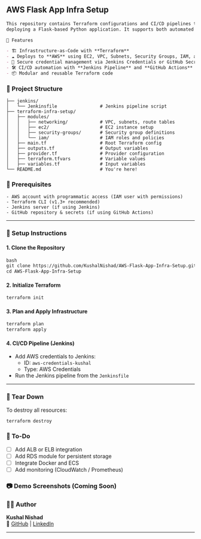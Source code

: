 ## AWS Flask App Infra Setup

```markdown
This repository contains Terraform configurations and CI/CD pipelines to provision and manage AWS infrastructure for
deploying a Flask-based Python application. It supports both automated provisioning and deployment using Jenkins.

🚀 Features

- 🏗️ Infrastructure-as-Code with **Terraform**
- ☁️ Deploys to **AWS** using EC2, VPC, Subnets, Security Groups, IAM, and more
- 🔐 Secure credential management via Jenkins Credentials or GitHub Secrets
- 🛠️ CI/CD automation with **Jenkins Pipeline** and **GitHub Actions**
- 📦 Modular and reusable Terraform code
```

### 📁 Project Structure
```
├── jenkins/
│   └── Jenkinsfile                # Jenkins pipeline script
├── terraform-infra-setup/
│   ├── modules/
│   │   ├── networking/            # VPC, subnets, route tables
│   │   ├── ec2/                   # EC2 instance setup
│   │   ├── security-groups/       # Security group definitions
│   │   └── iam/                   # IAM roles and policies
│   ├── main.tf                    # Root Terraform config
│   ├── outputs.tf                 # Output variables
│   ├── provider.tf                # Provider configuration
│   ├── terraform.tfvars           # Variable values
│   ├── variables.tf               # Input variables
└── README.md                      # You're here!
```
### 🧰 Prerequisites
```
- AWS account with programmatic access (IAM user with permissions)
- Terraform CLI (v1.3+ recommended)
- Jenkins server (if using Jenkins)
- GitHub repository & secrets (if using GitHub Actions)
```
---

### 🔧 Setup Instructions

#### 1. Clone the Repository
```markdown
bash
git clone https://github.com/KushalNishad/AWS-Flask-App-Infra-Setup.git
cd AWS-Flask-App-Infra-Setup
```

#### 2. Initialize Terraform
```bash
terraform init
```

#### 3. Plan and Apply Infrastructure
```bash
terraform plan
terraform apply
```

#### 4. CI/CD Pipeline (Jenkins)

- Add AWS credentials to Jenkins:
  - ID: `aws-credentials-kushal`
  - Type: AWS Credentials
- Run the Jenkins pipeline from the `Jenkinsfile`

---

### 🧹 Tear Down

To destroy all resources:
```bash
terraform destroy
```

### 📝 To-Do

- [ ] Add ALB or ELB integration
- [ ] Add RDS module for persistent storage
- [ ] Integrate Docker and ECS
- [ ] Add monitoring (CloudWatch / Prometheus)

### 📷 Demo Screenshots (Coming Soon)

### 🙋‍♂️ Author

**Kushal Nishad**  
🔗 [GitHub](https://github.com/KushalNishad) | [LinkedIn](https://www.linkedin.com/in/kushal-nishad/)

---
